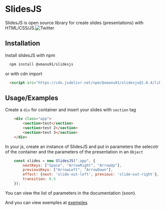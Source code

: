 
# SlidesJS

SlidesJS is open source library for create slides (presentations) with HTML/CSS/JS.![Twitter](https://img.shields.io/twitter/url?url=https%3A%2F%2Fgithub.com%2Fxmanu91%2FSlidesJS%2F&color=blue)

## Installation

Install slidesJS with npm

```bash
  npm install @xmanu91/slidesjs
```

or with cdn import
```HTML
  <script src="https://cdn.jsdelivr.net/npm/@xmanu91/slidesjs@1.0.4/lib/1.0.0/slidesjs-1.0.0.min.js"></script>
```

## Usage/Examples

Create a ```div``` for container and insert your slides with ```section``` tag

```HTML
    <div class="app">
        <section>test</section>
        <section>test 2</section>
        <section>test 3</section>
    </div>
```

In your js, create an instance of SlidesJS and put in parameters the selecotr of the container and the parameters of the presentation in an ```Object```

```Javascript
    const slides = new SlidesJS(".app", {
        nextKeys: ["Space", "ArrowRight", "ArrowUp"],
        previousKeys: ["ArrowLeft", "ArrowDown"],
        effect: {next: 'slide-out-left', previous: 'slide-out-right'},
        transition: 0.5
    });

```

You can view the list of parameters in the documentation (soon).

And you can view exemples at [exemples](https://github.com/xmanu91/SlidesJS/tree/v1.0.4/exemples)
